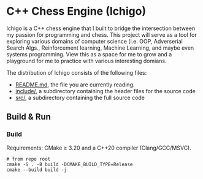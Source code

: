 # C++ Chess Engine (Ichigo)
Ichigo is a C++ chess engine that I built to bridge the intersection between my passion for programming and chess. This project will serve as a tool for exploring various domains of computer science (i.e. OOP, Adverserial Search Algs., Reinforcement learning, Machine Learning, and maybe even systems programming. View this as a space for me to grow and a playground for me to practice with various interesting domians. 

The distribution of Ichigo consists of the following files:
* [README.md](./README.md), the file you are currently reading.
* [include/](./include/), a subdirectory containing the header files for the source code
* [src/](./src/), a subdirectory containing the full source code

## Build & Run

### Build
Requirements: CMake ≥ 3.20 and a C++20 compiler (Clang/GCC/MSVC).
```
# from repo root
cmake -S . -B build -DCMAKE_BUILD_TYPE=Release
cmake --build build -j
```

